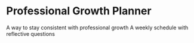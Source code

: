# Professional Growth Planner
A way to stay consistent with professional growth
A weekly schedule with reflective questions

